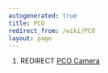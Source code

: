 ```yaml
---
autogenerated: true
title: PCO
redirect_from: /wiki/PCO
layout: page
---
```


1.  REDIRECT [PCO Camera](PCO_Camera)
